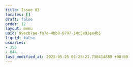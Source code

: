 ```yaml
---
title: Issue 03
locales: []
draft: false
order: 12
layout: menu
uuid: 99ecb7ae-fa7e-4bb0-8797-14c5e92ee4b5
liquid: false
usuaries:
- 356
- 644
last_modified_at: 2023-05-25 01:23:21.730414889 +00:00
---
```


